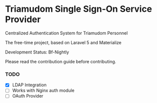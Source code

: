 # Triamudom Single Sign-On Service Provider
Centralized Authentication System for Triamudom Personnel

The free-time project, based on Laravel 5 and Materialize

Development Status: Bf-Nightly

Please read the contribution guide before contributing.


### TODO
- [x] LDAP Integration
- [ ] Works with Nginx auth module
- [ ] OAuth Provider